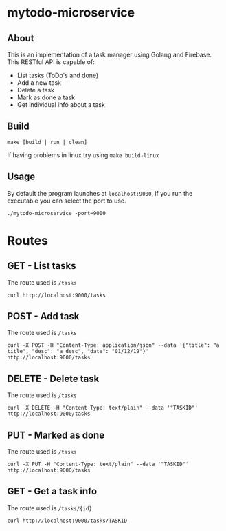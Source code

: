 mytodo-microservice
===================

About
-----
This is an implementation of a task manager using Golang and Firebase. This RESTful API is capable of:
- List tasks (ToDo's and done)
- Add a new task
- Delete a task
- Mark as done a task
- Get individual info about a task


Build
-----
```
make [build | run | clean]
```
If having problems in linux try using `make build-linux`

Usage
-----
By default the program launches at `localhost:9000`, if you run the executable you can select the port to use.
```
./mytodo-microservice -port=9000
```

Routes
======

GET - List tasks
----------------
The route used is `/tasks`
```
curl http://localhost:9000/tasks
```

POST - Add task
---------------
The route used is `/tasks`
```
curl -X POST -H "Content-Type: application/json" --data '{"title": "a title", "desc": "a desc", "date": "01/12/19"}' http://localhost:9000/tasks

```

DELETE - Delete task
--------------------
The route used is `/tasks`
```
curl -X DELETE -H "Content-Type: text/plain" --data '"TASKID"' http://localhost:9000/tasks

```

PUT - Marked as done
--------------------
The route used is `/tasks`
```
curl -X PUT -H "Content-Type: text/plain" --data '"TASKID"' http://localhost:9000/tasks
```

GET - Get a task info
---------------------
The route used is `/tasks/{id}`
```
curl http://localhost:9000/tasks/TASKID
```

